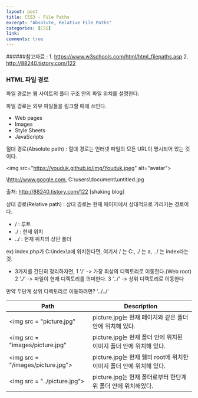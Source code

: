 ```yaml
---
layout: post
title: CSS3 - File Paths
excerpt: "Absolute, Relative File Paths"
categories: [CSS]
link:
comments: true
---
```


######참고자료 :  1. https://www.w3schools.com/html/html_filepaths.asp
2. http://88240.tistory.com/122

<h3>HTML 파일 경로</h3>

파일 경로는 웹 사이트의 폴더 구조 안의 파일 위치를 설명한다.

파일 경로는 외부 파일들을 링크할 때에 쓰인다.

* Web pages
* Images
* Style Sheets
* JavaScripts

절대 경로(Absolute path) : 절대 경로는 인터넷 파일의 모든 URL이 명시되어 있는 것이다.

\<img src="https://youduk.github.io/img/Youduk.jpeg" alt="avatar">

\http://www.google.com, C:\users\document\untitled.jpg

출처: http://88240.tistory.com/122 [shaking blog]

상대 경로(Relative path) : 상대 경로는 현재 페이지에서 상대적으로 가리키는 경로이다.

* / : 루트
* ./ : 현재 위치
* ../ : 현재 위치의 상단 폴더

ex) index.php가 C:\index\a에 위치한다면,
      여기서 / 는 C:,
            ./ 는 a,
            ../ 는 index라는 것.

- 3가지를 간단히 정리하자면,
   1  '/'    -> 가장 최상의 디렉토리로 이동한다.(Web root)
   2  './'   -> 파일이 현재 디렉토리를 의미한다.
   3  '../'  -> 상위 디렉토리로 이동한다

만약 두단계 상위 디렉토리로 이동하려면? '../../'

|  <center>Path</center> |<center>Description</center>|
|:--------|:--------|
|\<img src = "picture.jpg"|picture.jpg는 현재 페이지와 같은 폴더 안에 위치해 있다.|
|\<img src = "images/picture.jpg"|picture.jpg는 현재 폴더 안에 위치된 이미지 폴더 안에 위치해 있다.|
|\<img src = "/images/picture.jpg">|picture.jpg는 현재 웹의 root에 위치한 이미지 폴더 안에 위치해 있다.|
|\<img src = "../picture.jpg">|picture.jpg는 현재 폴더로부터 한단계 위 폴더 안에 위치해있다.|
